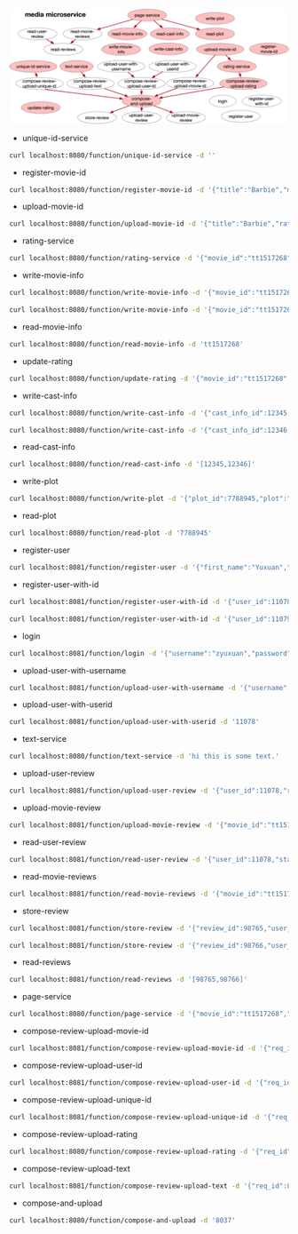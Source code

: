 ![call-graph](call-graph.png)

- unique-id-service

```bash
curl localhost:8080/function/unique-id-service -d ''
```

- register-movie-id

```bash
curl localhost:8080/function/register-movie-id -d '{"title":"Barbie","movie_id":"tt1517268"}'
```

- upload-movie-id

```bash
curl localhost:8080/function/upload-movie-id -d '{"title":"Barbie","rating": 5,"req_id":8037}'
```

- rating-service

```bash
curl localhost:8080/function/rating-service -d '{"movie_id":"tt1517268", "rating":5, "req_id":"7788945"}'
```

- write-movie-info

```bash
curl localhost:8080/function/write-movie-info -d '{"movie_id":"tt1517268","title":"Barbie","plot_id":113473,"avg_rating":"8.9","num_rating":165314,"casts":[],"thumbnail_ids":[],"photo_ids":[],"video_ids":[]}'
```

```bash
curl localhost:8080/function/write-movie-info -d '{"movie_id":"tt1517268","title":"Barbie","plot_id":113473,"avg_rating":"8.9","num_rating":165314,"casts":[{"cast_id":201,"character":"Kirk Douglas","cast_info_id":12345}],"thumbnail_ids":[],"photo_ids":[],"video_ids":[]}'
```

- read-movie-info

```bash
curl localhost:8080/function/read-movie-info -d 'tt1517268'
```

- update-rating

```bash
curl localhost:8080/function/update-rating -d '{"movie_id":"tt1517268","sum_uncommitted_rating":477,"num_uncommitted_rating":100}'
```

- write-cast-info

```bash
curl localhost:8080/function/write-cast-info -d '{"cast_info_id":12345,"name":"Kirk Douglas","gender":true,"intro":"Kirk Douglas was an American actor and filmmaker."}'
```

```bash
curl localhost:8080/function/write-cast-info -d '{"cast_info_id":12346,"name":"Jennifer Lawrence","gender":false,"intro":"Considered one of the most successful actresses of her generation, Lawrence was the highest-paid actress in the world in 2015 and 2016."}'
```

- read-cast-info

```bash
curl localhost:8080/function/read-cast-info -d '[12345,12346]'
```

- write-plot

```bash
curl localhost:8080/function/write-plot -d '{"plot_id":7788945,"plot":"One evening at a dance party, Barbie is suddenly stricken with worries about mortality. Overnight, she develops bad breath, cellulite, and flat feet, disrupting her routines and impairing the aura of classic perfection experienced by the Barbies. Weird Barbie, a disfigured doll, tells Barbie to find the child playing with her in the real world to cure her afflictions. Barbie follows the advice and travels to the real world, with Ken joining Barbie by stowing away in her convertible."}'
```

- read-plot

```bash
curl localhost:8080/function/read-plot -d '7788945'
```

- register-user

```bash
curl localhost:8081/function/register-user -d '{"first_name":"Yuxuan","last_name":"Zhang","username":"zyuxuan","password":"123456"}'
```

- register-user-with-id

```bash
curl localhost:8081/function/register-user-with-id -d '{"user_id":11078,"first_name":"Tom","last_name":"Wenisch","username":"twenisch","password":"12345"}'
```

```bash
curl localhost:8081/function/register-user-with-id -d '{"user_id":11079,"first_name":"Todd","last_name":"Austin","username":"taustin","password":"12345"}'
```

- login

```bash
curl localhost:8081/function/login -d '{"username":"zyuxuan","password":"123456","secret":"idontknowwhatasecretis"}'
```

- upload-user-with-username

```bash
curl localhost:8081/function/upload-user-with-username -d '{"username":"zyuxuan"}'
```

- upload-user-with-userid

```bash
curl localhost:8081/function/upload-user-with-userid -d '11078'
```

- text-service

```bash
curl localhost:8080/function/text-service -d 'hi this is some text.'
```

- upload-user-review

```bash
curl localhost:8081/function/upload-user-review -d '{"user_id":11078,"review_id":98765,"timestamp":712389123}'
```

- upload-movie-review

```bash
curl localhost:8081/function/upload-movie-review -d '{"movie_id":"tt1517268","review_id":98765,"timestamp":712389123}'
```

- read-user-review

```bash
curl localhost:8081/function/read-user-review -d '{"user_id":11078,"start":0,"stop":1}'
```

- read-movie-reviews

```bash
curl localhost:8081/function/read-movie-reviews -d '{"movie_id":"tt1517268","start":0,"stop":1}'
```

- store-review

```bash
curl localhost:8081/function/store-review -d '{"review_id":98765,"user_id":11078,"req_id":8037,"text":"This is a good movie","movie_id":"tt1517268","rating":4,"timestamp":712389123}'
```

```bash
curl localhost:8081/function/store-review -d '{"review_id":98766,"user_id":11079,"req_id":8038,"text":"Great!","movie_id":"tt1517268","rating":5,"timestamp":712389135}'
```

- read-reviews

```bash
curl localhost:8081/function/read-reviews -d '[98765,98766]'
```

- page-service

```bash
curl localhost:8080/function/page-service -d '{"movie_id":"tt1517268","review_start":0,"review_stop":1}'
```

- compose-review-upload-movie-id

```bash
curl localhost:8081/function/compose-review-upload-movie-id -d '{"req_id":8037,"movie_id":"tt1517268"}'
```

- compose-review-upload-user-id

```bash
curl localhost:8081/function/compose-review-upload-user-id -d '{"req_id":8037,"user_id":11078}'
```

- compose-review-upload-unique-id

```bash
curl localhost:8081/function/compose-review-upload-unique-id -d '{"req_id":8037,"review_id":98765}'
```

- compose-review-upload-rating

```bash
curl localhost:8080/function/compose-review-upload-rating -d '{"req_id":8037,"rating":4}'
```

- compose-review-upload-text

```bash
curl localhost:8081/function/compose-review-upload-text -d '{"req_id":8037,"text":"This is a good movie"}'
```

- compose-and-upload
```bash
curl localhost:8080/function/compose-and-upload -d '8037'
```
